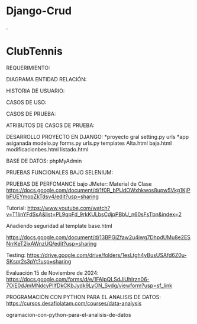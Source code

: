 # Django-Crud
.
# ClubTennis
REQUERIMIENTO:



DIAGRAMA ENTIDAD RELACIÓN:


HISTORIA DE USUARIO:


CASOS DE USO:


CASOS DE PRUEBA:


ATRIBUTOS DE CASOS DE PRUEBA:


DESARROLLO PROYECTO EN DJANGO:
*proyecto gral
setting.py
urls
*app asiganada
modelo.py
forms.py
urls.py
templates
Alta.html
baja.html
modificacionbes.html
listado.html


BASE DE DATOS:
phpMyAdmin


PRUEBAS FUNCIONALES BAJO SELENIUM:

PRUEBAS DE PERFOMANCE bajo JMeter: 
Material de Clase https://docs.google.com/document/d/1f0R_bPUdOWxhkwos8upw5Vkg1KjPbFUEYmopZkTdsv4/edit?usp=sharing


Tutorial: https://www.youtube.com/watch?v=T1IinYFdSsA&list=PL9qpFd_9rkKULbsCdjpPBbU_n60sFsTbn&index=2






Añadiendo seguridad al template base.html

https://docs.google.com/document/d/13BPGjZfaw2u4iwg7DhpdUMu8e2ESNrrKeT2ixAWnzUQ/edit?usp=sharing

Testing: https://drive.google.com/drive/folders/1esLtgh4yBusUSAfd6Z0u-SKsqr2s3pYt?usp=sharing


Evaluación 15 de Noviembre de 2024: https://docs.google.com/forms/d/e/1FAIpQLSdJiUhIrzn06-7OiE0dJmMNdcyPlIfDkCKbJydk9LyON_Svdg/viewform?usp=sf_link

PROGRAMACIÓN CON PYTHON PARA EL ANALISIS DE DATOS: https://cursos.desafiolatam.com/courses/data-analysis



ogramacion-con-python-para-el-analisis-de-datos
